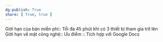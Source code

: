 ```yaml
---
dg-publish: True
share: [ True, true ]
---
```

Giới hạn của bản miễn phí:: Tối đa 45 phút khi có 3 thiết bị tham gia trở lên
Giới hạn về mặt công nghệ:: 
Ưu điểm :: Tích hợp với Google Docs